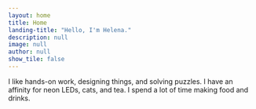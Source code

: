 ```yaml
---
layout: home
title: Home
landing-title: "Hello, I'm Helena."
description: null
image: null
author: null
show_tile: false
---
```


I like hands-on work, designing things, and solving puzzles. 
I have an affinity for neon LEDs, cats, and tea. 
I spend a lot of time making food and drinks.